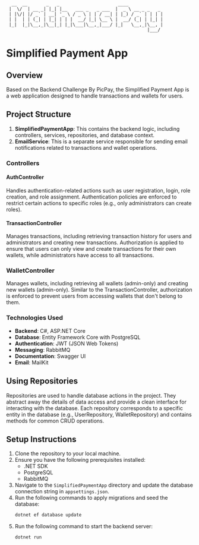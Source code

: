 ```
  __  __       _   _                      ____             
 |  \/  | __ _| |_| |__   ___ _   _ ___  |  _ \ __ _ _   _ 
 | |\/| |/ _` | __| '_ \ / _ \ | | / __| | |_) / _` | | | |
 | |  | | (_| | |_| | | |  __/ |_| \__ \ |  __/ (_| | |_| |
 |_|  |_|\__,_|\__|_| |_|\___|\__,_|___/ |_|   \__,_|\__, |
                                                     |___/ 
```
# Simplified Payment App

## Overview
Based on the Backend Challenge By PicPay, the Simplified Payment App is a web application designed to handle transactions and wallets for users.

## Project Structure

1. **SimplifiedPaymentApp**: This contains the backend logic, including controllers, services, repositories, and database context.
2. **EmailService**: This is a separate service responsible for sending email notifications related to transactions and wallet operations.

### Controllers

#### AuthController
Handles authentication-related actions such as user registration, login, role creation, and role assignment. Authentication policies are enforced to restrict certain actions to specific roles (e.g., only administrators can create roles).

#### TransactionController
Manages transactions, including retrieving transaction history for users and administrators and creating new transactions. Authorization is applied to ensure that users can only view and create transactions for their own wallets, while administrators have access to all transactions.

### WalletController
Manages wallets, including retrieving all wallets (admin-only) and creating new wallets (admin-only). Similar to the TransactionController, authorization is enforced to prevent users from accessing wallets that don't belong to them.

### Technologies Used
- **Backend**: C#, ASP.NET Core
- **Database**: Entity Framework Core with PostgreSQL
- **Authentication**: JWT (JSON Web Tokens)
- **Messaging**: RabbitMQ
- **Documentation**: Swagger UI
- **Email**: MailKit

## Using Repositories
Repositories are used to handle database actions in the project. They abstract away the details of data access and provide a clean interface for interacting with the database. Each repository corresponds to a specific entity in the database (e.g., UserRepository, WalletRepository) and contains methods for common CRUD operations.

## Setup Instructions
1. Clone the repository to your local machine.
2. Ensure you have the following prerequisites installed:
   - .NET SDK
   - PostgreSQL
   - RabbitMQ
3. Navigate to the `SimplifiedPaymentApp` directory and update the database connection string in `appsettings.json`.
4. Run the following commands to apply migrations and seed the database:
   ```bash
   dotnet ef database update
   ```
5. Run the following command to start the backend server:
   ```bash
   dotnet run
   ```
